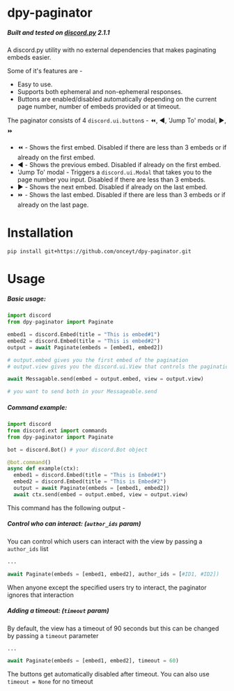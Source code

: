 # dpy-paginator
##### Built and tested on [discord.py](https://github.com/Rapptz/discord.py) 2.1.1
A discord.py utility with no external dependencies that makes paginating embeds easier.

Some of it's features are -
- Easy to use.
- Supports both ephemeral and non-ephemeral responses.
- Buttons are enabled/disabled automatically depending on the current page number, number of embeds provided or at timeout.

The paginator consists of 4 `discord.ui.button`s - ⏪, ◀️, 'Jump To' modal, ▶️, ⏩
- ⏪ - Shows the first embed. Disabled if there are less than 3 embeds or if already on the first embed.
- ◀️ - Shows the previous embed. Disabled if already on the first embed.
- 'Jump To' modal - Triggers a `discord.ui.Modal` that takes you to the page number you input. Disabled if there are less than 3 embeds.
- ▶️ - Shows the next embed. Disabled if already on the last embed.
- ⏩ - Shows the last embed. Disabled if there are less than 3 embeds or if already on the last page.

# Installation
```
pip install git+https://github.com/onceyt/dpy-paginator.git
```

# Usage
##### Basic usage:
```py
import discord
from dpy-paginator import Paginate

embed1 = discord.Embed(title = "This is embed#1")
embed2 = discord.Embed(title = "This is embed#2")
output = await Paginate(embeds = [embed1, embed2])

# output.embed gives you the first embed of the pagination
# output.view gives you the discord.ui.View that controls the pagination

await Messagable.send(embed = output.embed, view = output.view)

# you want to send both in your Messageable.send
```

##### Command example:
```py
import discord
from discord.ext import commands
from dpy-paginator import Paginate

bot = discord.Bot() # your discord.Bot object

@bot.command()
async def example(ctx):
  embed1 = discord.Embed(title = "This is Embed#1")
  embed2 = discord.Embed(title = "This is Embed#2")
  output = await Paginate(embeds = [embed1, embed2])
  await ctx.send(embed = output.embed, view = output.view)
```
This command has the following output - 
![]()

##### Control who can interact: (`author_ids` param)
You can control which users can interact with the view by passing a `author_ids` list
```py
...

await Paginate(embeds = [embed1, embed2], author_ids = [#ID1, #ID2])
```
When anyone except the specified users try to interact, the paginator ignores that interaction
![]()

##### Adding a timeout: (`timeout` param)
By default, the view has a timeout of 90 seconds but this can be changed by passing a `timeout` parameter
```py
...

await Paginate(embeds = [embed1, embed2], timeout = 60)
```
The buttons get automatically disabled after timeout. You can also use `timeout = None` for no timeout
![]()
